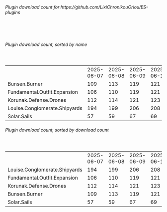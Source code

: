 <h6>Plugin download count for https://github.com/LixiChronikouOriou/ES-plugins</h6><br>
<br>
<h6>Plugin download count, sorted by name</h6><sub><sup><br>
<table>
	<tr>
		<td></td>
		<td>2025-06-07</td>
		<td>2025-06-08</td>
		<td>2025-06-09</td>
		<td>2025-06-10</td>
		<td>2025-06-11</td>
		<td>2025-06-12</td>
		<td>2025-06-13</td>
		<td>today +</td>
	</tr>
	<tr>
		<td>Bunsen.Burner</td>
		<td>109</td>
		<td>113</td>
		<td>119</td>
		<td>121</td>
		<td>121</td>
		<td>126</td>
		<td>129</td>
		<td>+ 3</td>
	</tr>
	<tr>
		<td>Fundamental.Outfit.Expansion</td>
		<td>106</td>
		<td>110</td>
		<td>119</td>
		<td>121</td>
		<td>122</td>
		<td>135</td>
		<td>141</td>
		<td>+ 6</td>
	</tr>
	<tr>
		<td>Korunak.Defense.Drones</td>
		<td>112</td>
		<td>114</td>
		<td>121</td>
		<td>123</td>
		<td>125</td>
		<td>136</td>
		<td>138</td>
		<td>+ 2</td>
	</tr>
	<tr>
		<td>Louise.Conglomerate.Shipyards</td>
		<td>194</td>
		<td>199</td>
		<td>206</td>
		<td>208</td>
		<td>208</td>
		<td>221</td>
		<td>223</td>
		<td>+ 2</td>
	</tr>
	<tr>
		<td>Solar.Sails</td>
		<td>57</td>
		<td>59</td>
		<td>67</td>
		<td>69</td>
		<td>71</td>
		<td>77</td>
		<td>79</td>
		<td>+ 2</td>
	</tr>
</table>
</sub></sup>
<h6>Plugin download count, sorted by download count</h6><sub><sup><br>
<table>
	<tr>
		<td></td>
		<td>2025-06-07</td>
		<td>2025-06-08</td>
		<td>2025-06-09</td>
		<td>2025-06-10</td>
		<td>2025-06-11</td>
		<td>2025-06-12</td>
		<td>2025-06-13</td>
		<td>today +</td>
	</tr>
	<tr>
		<td>Louise.Conglomerate.Shipyards</td>
		<td>194</td>
		<td>199</td>
		<td>206</td>
		<td>208</td>
		<td>208</td>
		<td>221</td>
		<td>223</td>
		<td>+ 2</td>
	</tr>
	<tr>
		<td>Fundamental.Outfit.Expansion</td>
		<td>106</td>
		<td>110</td>
		<td>119</td>
		<td>121</td>
		<td>122</td>
		<td>135</td>
		<td>141</td>
		<td>+ 6</td>
	</tr>
	<tr>
		<td>Korunak.Defense.Drones</td>
		<td>112</td>
		<td>114</td>
		<td>121</td>
		<td>123</td>
		<td>125</td>
		<td>136</td>
		<td>138</td>
		<td>+ 2</td>
	</tr>
	<tr>
		<td>Bunsen.Burner</td>
		<td>109</td>
		<td>113</td>
		<td>119</td>
		<td>121</td>
		<td>121</td>
		<td>126</td>
		<td>129</td>
		<td>+ 3</td>
	</tr>
	<tr>
		<td>Solar.Sails</td>
		<td>57</td>
		<td>59</td>
		<td>67</td>
		<td>69</td>
		<td>71</td>
		<td>77</td>
		<td>79</td>
		<td>+ 2</td>
	</tr>
</table>
</sub></sup>

